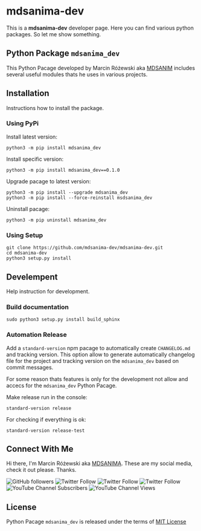 # mdsanima-dev

This is a **mdsanima-dev** developer page. Here you can find various python
packages. So let me show something.

## Python Package `mdsanima_dev`

This Python Pacage developed by Marcin Różewski aka
[MDSANIM](https://mdsanima.com) includes several useful modules thats he uses
in various projects.

## Installation

Instructions how to install the package.

### Using PyPi

Install latest version:

```shell
python3 -m pip install mdsanima_dev
```

Install specific version:

```shell
python3 -m pip install mdsanima_dev==0.1.0
```

Upgrade pacage to latest version:

```shell
python3 -m pip install --upgrade mdsanima_dev
python3 -m pip install --force-reinstall msdsanima_dev
```

Uninstall pacage:

```shell
python3 -m pip uninstall mdsanima_dev
```

### Using Setup

```shell
git clone https://github.com/mdsanima-dev/mdsanima-dev.git
cd mdsanima-dev
python3 setup.py install
```

## Develempent

Help instruction for development.

### Build documentation

```shell
sudo python3 setup.py install build_sphinx
```

### Automation Release

Add a `standard-version` npm pacage to automatically create `CHANGELOG.md`
and tracking version. This option allow to generate automatically changelog
file for the project and tracking version on the `mdsanima_dev` based on commit
messages.

For some reason thats features is only for the development not allow and accecs
for the `mdsanima_dev` Python Pacage.

Make release run in the console:

```shell
standard-version release
```

For checking if everything is ok:

```shell
standard-version release-test
```

## Connect With Me

Hi there, I'm Marcin Różewski aka [MDSANIMA](https://mdsanima.com).
These are my social media, check it out please. Thanks.

![GitHub followers](https://img.shields.io/github/followers/mdsanima?style=social)
![Twitter Follow](https://img.shields.io/twitter/follow/toudajew?style=flat-square)
![Twitter Follow](https://img.shields.io/twitter/follow/str9led?style=flat-square)
![Twitter Follow](https://img.shields.io/twitter/follow/mdsanima?style=flat-square)
![YouTube Channel Subscribers](https://img.shields.io/youtube/channel/subscribers/UCB5na2BRwrnwx00LCspbG5Q?style=social)
![YouTube Channel Views](https://img.shields.io/youtube/channel/views/UCB5na2BRwrnwx00LCspbG5Q?style=social)

## License

Python Pacage `mdsanima_dev` is released under the terms of
[MIT License](https://github.com/mdsanima-dev/mdsanima-dev/blob/master/LICENSE)
